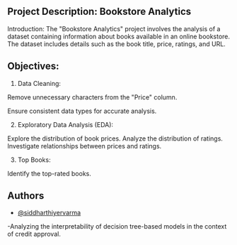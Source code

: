 ## Project Description: Bookstore Analytics
Introduction:
The "Bookstore Analytics" project involves the analysis of a dataset containing information about books available in an online bookstore. The dataset includes details such as the book title, price, ratings, and URL.

## Objectives:
1. Data Cleaning:

Remove unnecessary characters from the "Price" column.

Ensure consistent data types for accurate analysis.

2. Exploratory Data Analysis (EDA):

Explore the distribution of book prices.
Analyze the distribution of ratings.
Investigate relationships between prices and ratings.

3. Top Books:

Identify the top-rated books.




## Authors

- [@siddharthiyervarma](https://www.github.com/siddharthiyervarma)


-Analyzing the interpretability of decision tree-based models in the context of credit approval.

